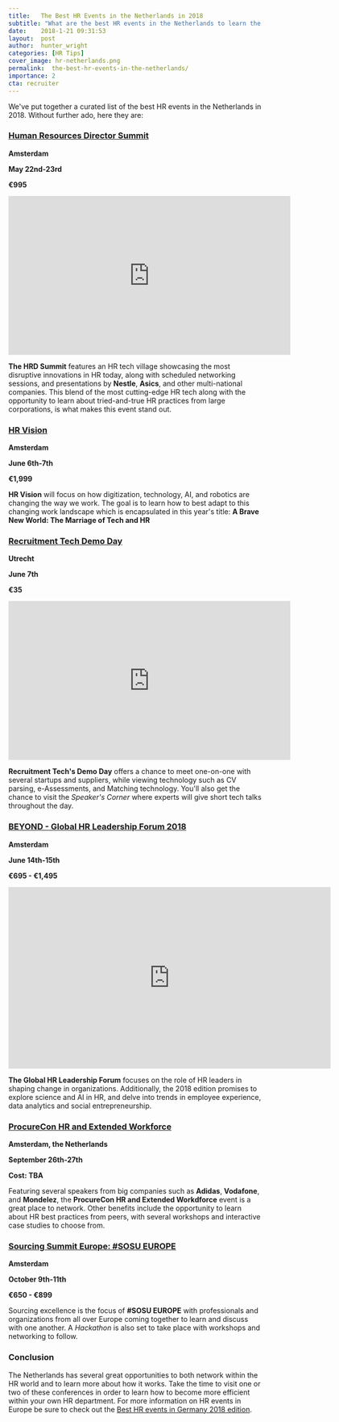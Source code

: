 ```yaml
---
title:   The Best HR Events in the Netherlands in 2018
subtitle: "What are the best HR events in the Netherlands to learn the latest industry trends, hear from industry thought leaders, and network with your peers? This article summarizes our top picks for HR and Talent Acquisiton events in the Netherlands in 2018."
date:    2018-1-21 09:31:53
layout:  post
author:  hunter_wright
categories: [HR Tips]
cover_image: hr-netherlands.png
permalink:  the-best-hr-events-in-the-netherlands/
importance: 2
cta: recruiter
---
```

We've put together a curated list of the best HR events in the Netherlands in 2018. Without further ado, here they are:   

<!--more-->


### [Human Resources Director Summit](https://www.hrdsummit.eu/contact/)

**Amsterdam**

**May 22nd-23rd**

**€995**

<iframe width="560" height="315" src="https://www.youtube.com/embed/9IKEfGZBigY" frameborder="0" allow="autoplay; encrypted-media" allowfullscreen></iframe>

**The HRD Summit** features an HR tech village showcasing the most disruptive innovations in HR today, along with scheduled networking sessions, and presentations by **Nestle**, **Asics**, and other multi-national companies. This blend of the most cutting-edge HR tech along with the opportunity to learn about tried-and-true HR practices from large corporations, is what makes this event stand out. 

### [HR Vision](https://www.hrvisionevent.com/amsterdam/)

**Amsterdam**

**June 6th-7th**

**€1,999**

**HR Vision** will focus on how digitization, technology, AI, and robotics are changing the way we work. The goal is to learn how to best adapt to this changing work landscape which is encapsulated in this year's title: **A Brave New World: The Marriage of Tech and HR**

### [Recruitment Tech Demo Day](https://www.recruitmenttech.nl/demoday/programma)

**Utrecht**

**June 7th**

**€35**

<iframe width="560" height="315" src="https://www.youtube.com/embed/ELuq23gVn14" frameborder="0" allow="autoplay; encrypted-media" allowfullscreen></iframe>

**Recruitment Tech's Demo Day** offers a chance to meet one-on-one with several startups and suppliers, while viewing technology such as CV parsing, e-Assessments, and Matching technology. You'll also get the chance to visit the _Speaker's Corner_ where experts will give short tech talks throughout the day. 


### [BEYOND - Global HR Leadership Forum 2018](http://www.beyondhrforum.com/)

**Amsterdam**

**June 14th-15th**

**€695 - €1,495**

<iframe src="https://player.vimeo.com/video/241580982" width="640" height="360" frameborder="0" webkitallowfullscreen mozallowfullscreen allowfullscreen></iframe>

**The Global HR Leadership Forum** focuses on the role of HR leaders in shaping change in organizations. Additionally, the 2018 edition promises to explore science and AI in HR, and delve into trends in employee experience, data analytics and social entrepreneurship.


### [ProcureCon HR and Extended Workforce](https://procureconhr.wbresearch.com/)

**Amsterdam, the Netherlands**

**September 26th-27th**

**Cost: TBA**

Featuring several speakers from big companies such as **Adidas**, **Vodafone**, and **Mondelez**, the **ProcureCon HR and Extended Workdforce** event is a great place to network. Other benefits include the opportunity to learn about HR best practices from peers, with several workshops and interactive case studies to choose from.


### [Sourcing Summit Europe: #SOSU EUROPE](https://www.sosueurope.com/)

**Amsterdam**

**October 9th-11th**

**€650 - €899**

Sourcing excellence is the focus of **#SOSU EUROPE** with professionals and organizations from all over Europe coming together to learn and discuss with one another. A _Hackathon_ is also set to take place with workshops and networking to follow. 

### Conclusion

The Netherlands has several great opportunities to both network within the HR world and to learn more about how it works. Take the time to visit one or two of these conferences in order to learn how to become more efficient within your own HR department. For more information on HR events in Europe be sure to check out the [Best HR events in Germany 2018 edition](http://blog.honeypot.io/best-hr-events-germany-austria-2018/).
